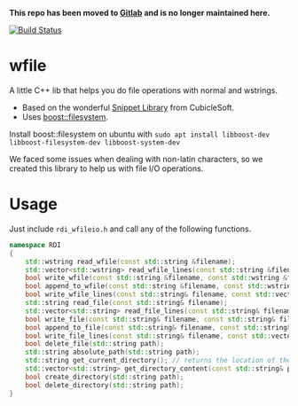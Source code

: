 **This repo has been moved to [Gitlab](https://gitlab.com/rdi-eg/wfile) and is no longer maintained here.**

[![Build Status](https://travis-ci.org/rdi-eg/wfile.svg?branch=master)](https://travis-ci.org/rdi-eg/wfile)
# wfile
A little C++ lib that helps you do file operations with normal and wstrings.

* Based on the wonderful [Snippet Library](https://github.com/cubiclesoft/cross-platform-cpp) from CubicleSoft.
* Uses [boost::filesystem](http://www.boost.org/doc/libs/1_39_0/libs/filesystem/doc/index.htm).

Install boost::filesystem on ubuntu with `sudo apt install libboost-dev libboost-filesystem-dev libboost-system-dev`

We faced some issues when dealing with non-latin characters, so we created this library to help us with file I/O operations.

# Usage

Just include `rdi_wfileio.h` and call any of the following functions.
```c++
namespace RDI
{
	std::wstring read_wfile(const std::string &filename);
	std::vector<std::wstring> read_wfile_lines(const std::string &filename);
	bool write_wfile(const std::string &filename, const std::wstring &fileContent);
	bool append_to_wfile(const std::string &filename, const std::wstring &content);
	bool write_wfile_lines(const std::string& filename, const std::vector<std::wstring>& linesToWrite);
	std::string read_file(const std::string& filename);
	std::vector<std::string> read_file_lines(const std::string& filename);
	bool write_file(const std::string& filename, const std::string& fileContent);
	bool append_to_file(const std::string& filename, const std::string& content);
	bool write_file_lines(const std::string& filename, const std::vector<std::string>& linesToWrite);
	bool delete_file(std::string path);
	std::string absolute_path(std::string path);
	std::string get_current_directory(); // returns the location of the binary executable ex: "/home/rdi/bin"
	std::vector<std::string> get_directory_content(const std::string& path);
	bool create_directory(std::string path);
	bool delete_directory(std::string path);
}
```
